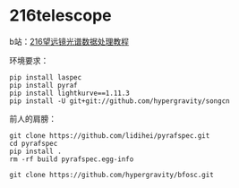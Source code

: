 # 216telescope

b站：[216望远镜光谱数据处理教程](https://www.bilibili.com/video/BV1o24y1p77a/?spm_id_from=333.999.0.0&vd_source=1f85b66aea0aa541bef3c423adf160b3)

环境要求：
```shell
pip install laspec
pip install pyraf
pip install lightkurve==1.11.3
pip install -U git+git://github.com/hypergravity/songcn
```

前人的肩膀：
```shell
git clone https://github.com/lidihei/pyrafspec.git
cd pyrafspec
pip install .
rm -rf build pyrafspec.egg-info

git clone https://github.com/hypergravity/bfosc.git
```
